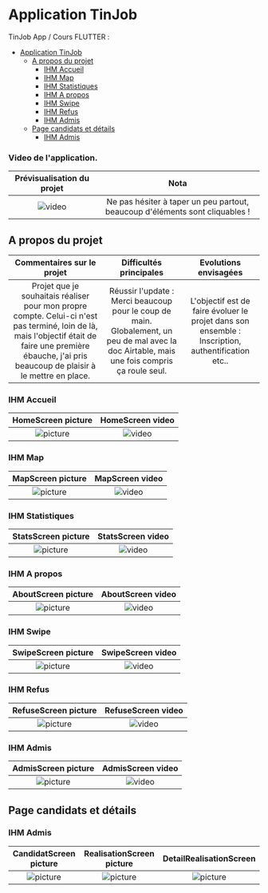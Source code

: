 
# Application TinJob

TinJob App / Cours FLUTTER :

- [Application TinJob](#application-tinjob)
  * [A propos du projet](#a-propos-du-projet)
    + [IHM Accueil](#ihm-accueil)
    + [IHM Map](#ihm-map)
    + [IHM Statistiques](#ihm-statistiques)
    + [IHM A propos](#ihm-a-propos)
    + [IHM Swipe](#ihm-swipe)
    + [IHM Refus](#ihm-refus)
    + [IHM Admis](#ihm-admis)
  * [Page candidats et détails](#page-candidats-et-détails)
    + [IHM Admis](#ihm-admis-1)

### Video de l'application.


| Prévisualisation du projet  | Nota | 
| :---:      |     :---:      | 
|![video](illustrations_git/total-app.gif)|Ne pas hésiter à taper un peu partout, beaucoup d'éléments sont cliquables !

## A propos du projet 

| Commentaires sur le projet | Difficultés principales | Evolutions envisagées |
| :---:      |     :---:      |         :---: |
| Projet que je souhaitais réaliser pour mon propre compte. Celui-ci n'est pas terminé, loin de là, mais l'objectif était de faire une première ébauche, j'ai pris beaucoup de plaisir à le mettre en place. | Réussir l'update : Merci beaucoup pour le coup de main. Globalement, un peu de mal avec la doc Airtable, mais une fois compris ça roule seul.    | L'objectif est de faire évoluer le projet dans son ensemble : Inscription, authentification etc..  |




### IHM Accueil

HomeScreen picture             |  HomeScreen video
:-------------------------:|:-------------------------:
![picture](illustrations_git/accueil_screen.png)  |  ![video](illustrations_git/accueil_screen.gif)

### IHM Map

MapScreen picture             |  MapScreen video
:-------------------------:|:-------------------------:
![picture](illustrations_git/map_screen.png)  |  ![video](illustrations_git/map_screen.gif)

### IHM Statistiques

StatsScreen picture             |  StatsScreen video
:-------------------------:|:-------------------------:
![picture](illustrations_git/stats_screen.png)  | ![video](illustrations_git/stats_screen.gif)

### IHM A propos

AboutScreen picture             |  AboutScreen video
:-------------------------:|:-------------------------:
![picture](illustrations_git/about_screen.png)  |  ![video](illustrations_git/about_screen.gif)

### IHM Swipe

SwipeScreen picture             |  SwipeScreen video
:-------------------------:|:-------------------------:
![picture](illustrations_git/swipe_screen.png)  |  ![video](illustrations_git/swipe_screen.gif)

### IHM Refus

RefuseScreen picture             |  RefuseScreen video
:-------------------------:|:-------------------------:
![picture](illustrations_git/refus_screen.png)  |  ![video](illustrations_git/refus_screen.gif)

### IHM Admis

AdmisScreen picture             |  AdmisScreen video
:-------------------------:|:-------------------------:
![picture](illustrations_git/admis_screen.png)  |  ![video](illustrations_git/admis_screen.gif)

## Page candidats et détails

### IHM Admis

CandidatScreen picture             |  RealisationScreen picture| DetailRealisationScreen
| :---:      |     :---:      |         :---: |
![picture](illustrations_git/detail_screen.png)  |  ![picture](illustrations_git/realisation_screen.png) | ![picture](illustrations_git/detail_rea_screen.png)


